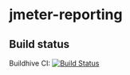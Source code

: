 jmeter-reporting
================

Build status
------------
Buildhive CI: [![Build Status](https://buildhive.cloudbees.com/job/lucaspouzac/job/jmeter-reporting/badge/icon)](https://buildhive.cloudbees.com/job/lucaspouzac/job/jmeter-reporting/)
